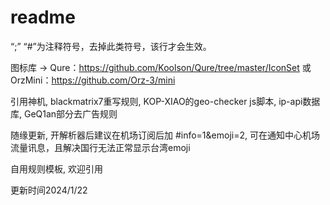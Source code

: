 # readme
“;” “#”为注释符号，去掉此类符号，该行才会生效。

图标库 → Qure：https://github.com/Koolson/Qure/tree/master/IconSet 或 OrzMini：https://github.com/Orz-3/mini

引用神机, blackmatrix7重写规则, KOP-XIAO的geo-checker js脚本, ip-api数据库, GeQ1an部分去广告规则

随缘更新, 开解析器后建议在机场订阅后加 #info=1&emoji=2, 可在通知中心机场流量讯息，且解决国行无法正常显示台湾emoji

自用规则模板, 欢迎引用

更新时间2024/1/22

